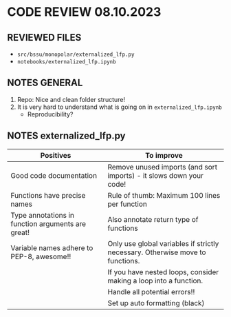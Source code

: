 # CODE REVIEW 08.10.2023

## REVIEWED FILES
- ``src/bssu/monopolar/externalized_lfp.py``
- ``notebooks/externalized_lfp.ipynb``

## NOTES GENERAL
1. Repo: Nice and clean folder structure!
2. It is very hard to understand what is going on in `externalized_lfp.ipynb`
    * Reproducibility?

## NOTES externalized_lfp.py
| Positives      | To improve |
| ----------- | ----------- |
| Good code documentation       | Remove unused imports (and sort imports) - it slows down your code!       |
| Functions have precise names | Rule of thumb: Maximum 100 lines per function        |
| Type annotations in function arguments are great! | Also annotate return type of functions |
| Variable names adhere to PEP-8, awesome!! | Only use global variables if strictly necessary. Otherwise move to functions. |
| | If you have nested loops, consider making a loop into a function. | 
| | Handle all potential errors!! |
| | Set up auto formatting (black) |
